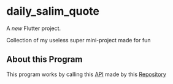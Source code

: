 # daily_salim_quote

A *new* Flutter project.

Collection of my useless super mini-project made for fun

## About this Program

This program works by calling this [API](https://watasalim.vercel.app/api/quotes) made by this [Repository](https://github.com/narze/awesome-salim-quotes)
